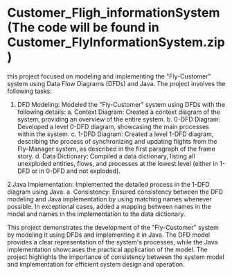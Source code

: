 # Customer_Fligh_informationSystem (The code will be found in Customer_FlyInformationSystem.zip)

this project focused on modeling and implementing the "Fly-Customer" system using Data Flow Diagrams (DFDs) and Java. The project involves the following tasks:
1. DFD Modeling: Modeled the "Fly-Customer" system using DFDs with the following details:
a. Context Diagram: Created a context diagram of the system, providing an overview of the entire system.
b. 0-DFD Diagram: Developed a level 0-DFD diagram, showcasing the main processes within the system.
c. 1-DFD Diagram: Created a level 1-DFD diagram, describing the process of synchronizing and updating flights from the Fly-Manager system, as described in the first paragraph of the frame story.
d. Data Dictionary: Compiled a data dictionary, listing all unexploded entities, flows, and processes at the lowest level (either in 1-DFD or in 0-DFD and not exploded).

2.Java Implementation: Implemented the detailed process in the 1-DFD diagram using Java.
a. Consistency: Ensured consistency between the DFD modeling and Java implementation by using matching names whenever possible. In exceptional cases, added a mapping between names in the model and names in the implementation to the data dictionary.

This project demonstrates the development of the "Fly-Customer" system by modeling it using DFDs and implementing it in Java. The DFD model provides a clear representation of the system's processes, while the Java implementation showcases the practical application of the model. The project highlights the importance of consistency between the system model and implementation for efficient system design and operation.



